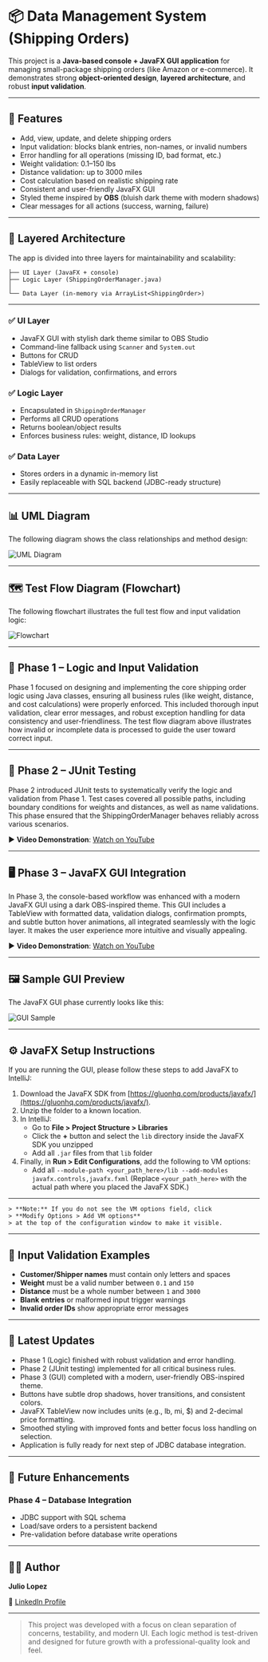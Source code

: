 # 📦 Data Management System (Shipping Orders)

This project is a **Java-based console + JavaFX GUI application** for managing small-package shipping orders (like Amazon or e-commerce). It demonstrates strong **object-oriented design**, **layered architecture**, and robust **input validation**.

---

## 🚀 Features

- Add, view, update, and delete shipping orders
- Input validation: blocks blank entries, non-names, or invalid numbers
- Error handling for all operations (missing ID, bad format, etc.)
- Weight validation: 0.1–150 lbs
- Distance validation: up to 3000 miles
- Cost calculation based on realistic shipping rate
- Consistent and user-friendly JavaFX GUI
- Styled theme inspired by **OBS** (bluish dark theme with modern shadows)
- Clear messages for all actions (success, warning, failure)

---

## 📐 Layered Architecture

The app is divided into three layers for maintainability and scalability:

```
├── UI Layer (JavaFX + console)
├── Logic Layer (ShippingOrderManager.java)
│
└── Data Layer (in-memory via ArrayList<ShippingOrder>)
```

---

### ✅ UI Layer
- JavaFX GUI with stylish dark theme similar to OBS Studio
- Command-line fallback using `Scanner` and `System.out`
- Buttons for CRUD
- TableView to list orders
- Dialogs for validation, confirmations, and errors

### ✅ Logic Layer
- Encapsulated in `ShippingOrderManager`
- Performs all CRUD operations
- Returns boolean/object results
- Enforces business rules: weight, distance, ID lookups

### ✅ Data Layer
- Stores orders in a dynamic in-memory list
- Easily replaceable with SQL backend (JDBC-ready structure)

---

## 📊 UML Diagram

The following diagram shows the class relationships and method design:

![UML Diagram](UML/UML_Latest.jpeg)

---

## 🗺️ Test Flow Diagram (Flowchart)

The following flowchart illustrates the full test flow and input validation logic:

![Flowchart](UML/FlowChartFinal.svg)

---

## 🧪 Phase 1 – Logic and Input Validation

Phase 1 focused on designing and implementing the core shipping order logic using Java classes, ensuring all business rules (like weight, distance, and cost calculations) were properly enforced. This included thorough input validation, clear error messages, and robust exception handling for data consistency and user-friendliness. The test flow diagram above illustrates how invalid or incomplete data is processed to guide the user toward correct input.

---

## 🧪 Phase 2 – JUnit Testing

Phase 2 introduced JUnit tests to systematically verify the logic and validation from Phase 1. Test cases covered all possible paths, including boundary conditions for weights and distances, as well as name validations. This phase ensured that the ShippingOrderManager behaves reliably across various scenarios.

▶️ **Video Demonstration**: [Watch on YouTube](https://www.youtube.com/watch?v=42L02K4EYRU)

---

## 🖥️ Phase 3 – JavaFX GUI Integration

In Phase 3, the console-based workflow was enhanced with a modern JavaFX GUI using a dark OBS-inspired theme. This GUI includes a TableView with formatted data, validation dialogs, confirmation prompts, and subtle button hover animations, all integrated seamlessly with the logic layer. It makes the user experience more intuitive and visually appealing.

▶️ **Video Demonstration**: [Watch on YouTube](https://www.youtube.com/watch?v=EZ-ITMU57j8)

---

## 🖼️ Sample GUI Preview

The JavaFX GUI phase currently looks like this:

![GUI Sample](UML/GUI.png)

---

## ⚙️ JavaFX Setup Instructions

If you are running the GUI, please follow these steps to add JavaFX to IntelliJ:

1. Download the JavaFX SDK from [https://gluonhq.com/products/javafx/](https://gluonhq.com/products/javafx/).
2. Unzip the folder to a known location.
3. In IntelliJ:
    - Go to **File > Project Structure > Libraries**
    - Click the **+** button and select the `lib` directory inside the JavaFX SDK you unzipped
    - Add all `.jar` files from that `lib` folder
4. Finally, in **Run > Edit Configurations**, add the following to VM options:
    - Add all `--module-path <your_path_here>/lib --add-modules javafx.controls,javafx.fxml` (Replace `<your_path_here>` with the actual path where you placed the JavaFX SDK.)
---
    > **Note:** If you do not see the VM options field, click  
    > **Modify Options > Add VM options**  
    > at the top of the configuration window to make it visible.

---

## 🧠 Input Validation Examples

- **Customer/Shipper names** must contain only letters and spaces
- **Weight** must be a valid number between `0.1` and `150`
- **Distance** must be a whole number between `1` and `3000`
- **Blank entries** or malformed input trigger warnings
- **Invalid order IDs** show appropriate error messages

---

## 📝 Latest Updates

- Phase 1 (Logic) finished with robust validation and error handling.
- Phase 2 (JUnit testing) implemented for all critical business rules.
- Phase 3 (GUI) completed with a modern, user-friendly OBS-inspired theme.
- Buttons have subtle drop shadows, hover transitions, and consistent colors.
- JavaFX TableView now includes units (e.g., lb, mi, $) and 2-decimal price formatting.
- Smoothed styling with improved fonts and better focus loss handling on selection.
- Application is fully ready for next step of JDBC database integration.

---

## 🔮 Future Enhancements

### Phase 4 – Database Integration
- JDBC support with SQL schema
- Load/save orders to a persistent backend
- Pre-validation before database write operations

---

## 👨‍💻 Author

**Julio Lopez**

📎 [LinkedIn Profile](https://www.linkedin.com/in/julio-lopez-380937282/)

---

> This project was developed with a focus on clean separation of concerns, testability, and modern UI. Each logic method is test-driven and designed for future growth with a professional-quality look and feel.

